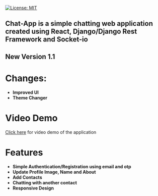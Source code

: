 [![License: MIT](https://img.shields.io/badge/License-MIT-yellow.svg)](https://opensource.org/licenses/MIT)

## **Chat-App is a simple chatting web application created using React, Django/Django Rest Framework and Socket-io**
## **New Version 1.1**
# Changes:
* **Improved UI**
* **Theme Changer**

# Video Demo
[Click here](https://youtu.be/vg6AfanZNb0) for video demo of the application

# Features


* **Simple Authentication/Registration using email and otp**
* **Update Profile Image, Name and About**
* **Add Contacts**
* **Chatting with another contact**
* **Responsive Design**
